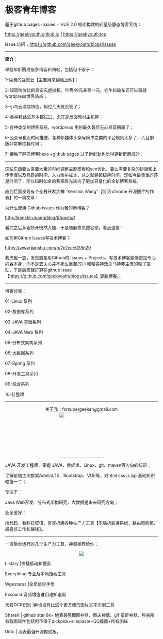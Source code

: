 # 极客青年博客

基于github pages+issues + VUE 2.0 框架构建的轻量级静态博客系统：

https://geekyouth.github.io  |  https://geekyouth.top

issue 访问：https://github.com/geekyouth/blogs/issues

------

**简介：**

早些年折腾过很多博客和网站，包括但不限于：

1-免费的谷歌云【主要用来翻墙上网】；

2-超高性价比的景安云虚拟机，年费49元甚至一元，老牛拉破车还可以将就wordpress博客站点；

3-小鸟云没啥特色，用过几天就没管了；

4-各种套路云基本都试过，尤其是反面教材主机屋；

5-各种类型的博客系统，wordpress 用的最久最后无心经营搁置了；

6-公众号也没时间推送，各种新媒体头条号简书之类的平台规则太多了，而且排版非常麻烦耗时间；

7-接触了静态博客hexo +github pages 过了新鲜劲也觉得更新挺麻烦的；

------

这些东西要么需要大量的时间调整主题模板和seo优化，要么需要复杂的排版和上传步骤以及高昂的时间、人力维护成本，总之就是超级耗时间，现如今最贵重的还是时间了，所以惜时如金的我把目光转向了更加轻量化的全新博客系统。

直到后面发现有个全栈开发大神 “Kenshin Wang”【简阅 chrome 开源插件的作者】的一篇文章：

为什么使用 Github issues 作为我的新博客？

http://kenshin.wang/blog/#/posts/1

看完之后茅塞顿开恍然大悟，于是顺藤摸瓜搜谷歌，看到这篇：

如何用Github Issues写技术博客？

https://www.jianshu.com/p/7c2cce028d29

我虎躯一震，发觉直接用Github的 Issues + Projects，写技术博客能够更加专心内容本身，而不是去关心并不那么重要的UI 和精美特效杀马特非主流的粒子振动，于是后面就打算在github issue【https://github.com/geekyouth/blogs/issues】更新博客。

------

博客分类：

01-Linux 系列

02-数据库系列

03-JAVA 基础系列

04-JAVA Web 系列

05-分布式架构系列

06-大数据系列

07-Spring 系列

08-开发工具系列

09-综合系列

10-待整理

------
<div align=center>关于我：forsupergeeker@gmail.com</div>

<div align=center><img width="150" height="150" src="https://user-images.githubusercontent.com/12899262/45256802-4958ee80-b3ce-11e8-8790-d594f6bb26b1.png"/></div>

JAVA 开发工程师，掌握 JAVA、数据库、Linux、git、maven等方向的知识；

了解前端主流框架AdminLTE、Bootstrap、VUE等，对html css js jsp 基础知识略懂一二；

专注于：

Java Web开发、分布式架构研究，大数据是未来研究方向；

业余爱好：

撸代码，看科技资讯，喜欢折腾各种生产力工具【电脑拆装换系统、路由器刷机、最喜欢工作和赚钱】。

------

一直后台运行的几个生产力工具、神器推荐给你：

<div align=center><img  src="http://p7fcrq2e4.bkt.clouddn.com/201818082339-explorer20180908_233927.png"/></div>

Listary |快捷启动和搜索

Everything 专业及本地搜索工具

Wgestures |全局鼠标手势

Fxsound 音频增强谁用谁知道啊

天若OCR识别	 |再也没有比这个更方便的图片文字识别工具

ShareX | github star 8k+ 地表最强截图神器、图床神器、gif 录屏神器、秒杀所有截图软件包括但不限于pickpick+sinapaste+QQ截图+所有图床

Ditto | 地表最强开源剪贴板。
